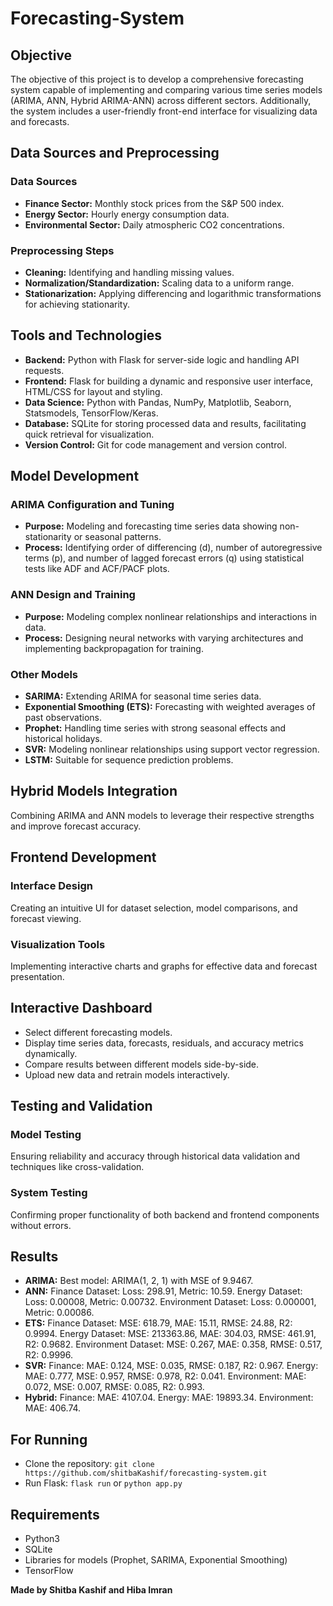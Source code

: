# Forecasting-System

## Objective

The objective of this project is to develop a comprehensive forecasting system capable of implementing and comparing various time series models (ARIMA, ANN, Hybrid ARIMA-ANN) across different sectors. Additionally, the system includes a user-friendly front-end interface for visualizing data and forecasts.

## Data Sources and Preprocessing

### Data Sources

- **Finance Sector:** Monthly stock prices from the S&P 500 index.
- **Energy Sector:** Hourly energy consumption data.
- **Environmental Sector:** Daily atmospheric CO2 concentrations.

### Preprocessing Steps

- **Cleaning:** Identifying and handling missing values.
- **Normalization/Standardization:** Scaling data to a uniform range.
- **Stationarization:** Applying differencing and logarithmic transformations for achieving stationarity.

## Tools and Technologies

- **Backend:** Python with Flask for server-side logic and handling API requests.
- **Frontend:** Flask for building a dynamic and responsive user interface, HTML/CSS for layout and styling.
- **Data Science:** Python with Pandas, NumPy, Matplotlib, Seaborn, Statsmodels, TensorFlow/Keras.
- **Database:** SQLite for storing processed data and results, facilitating quick retrieval for visualization.
- **Version Control:** Git for code management and version control.

## Model Development

### ARIMA Configuration and Tuning

- **Purpose:** Modeling and forecasting time series data showing non-stationarity or seasonal patterns.
- **Process:** Identifying order of differencing (d), number of autoregressive terms (p), and number of lagged forecast errors (q) using statistical tests like ADF and ACF/PACF plots.

### ANN Design and Training

- **Purpose:** Modeling complex nonlinear relationships and interactions in data.
- **Process:** Designing neural networks with varying architectures and implementing backpropagation for training.

### Other Models

- **SARIMA:** Extending ARIMA for seasonal time series data.
- **Exponential Smoothing (ETS):** Forecasting with weighted averages of past observations.
- **Prophet:** Handling time series with strong seasonal effects and historical holidays.
- **SVR:** Modeling nonlinear relationships using support vector regression.
- **LSTM:** Suitable for sequence prediction problems.

## Hybrid Models Integration

Combining ARIMA and ANN models to leverage their respective strengths and improve forecast accuracy.

## Frontend Development

### Interface Design

Creating an intuitive UI for dataset selection, model comparisons, and forecast viewing.

### Visualization Tools

Implementing interactive charts and graphs for effective data and forecast presentation.

## Interactive Dashboard

- Select different forecasting models.
- Display time series data, forecasts, residuals, and accuracy metrics dynamically.
- Compare results between different models side-by-side.
- Upload new data and retrain models interactively.

## Testing and Validation

### Model Testing

Ensuring reliability and accuracy through historical data validation and techniques like cross-validation.

### System Testing

Confirming proper functionality of both backend and frontend components without errors.

## Results

- **ARIMA:** Best model: ARIMA(1, 2, 1) with MSE of 9.9467.
- **ANN:** Finance Dataset: Loss: 298.91, Metric: 10.59. Energy Dataset: Loss: 0.00008, Metric: 0.00732. Environment Dataset: Loss: 0.000001, Metric: 0.00086.
- **ETS:** Finance Dataset: MSE: 618.79, MAE: 15.11, RMSE: 24.88, R2: 0.9994. Energy Dataset: MSE: 213363.86, MAE: 304.03, RMSE: 461.91, R2: 0.9682. Environment Dataset: MSE: 0.267, MAE: 0.358, RMSE: 0.517, R2: 0.9996.
- **SVR:** Finance: MAE: 0.124, MSE: 0.035, RMSE: 0.187, R2: 0.967. Energy: MAE: 0.777, MSE: 0.957, RMSE: 0.978, R2: 0.041. Environment: MAE: 0.072, MSE: 0.007, RMSE: 0.085, R2: 0.993.
- **Hybrid:** Finance: MAE: 4107.04. Energy: MAE: 19893.34. Environment: MAE: 406.74.

## For Running

- Clone the repository: `git clone https://github.com/shitbaKashif/forecasting-system.git`
- Run Flask: `flask run` or `python app.py`

## Requirements

- Python3
- SQLite
- Libraries for models (Prophet, SARIMA, Exponential Smoothing)
- TensorFlow

**Made by Shitba Kashif and Hiba Imran**

